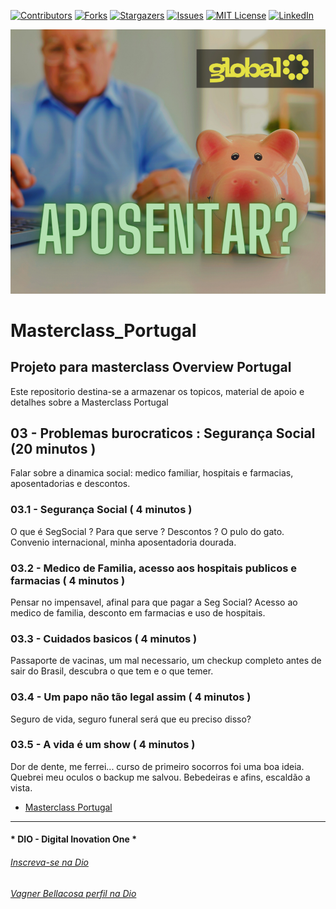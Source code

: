 <!-- PROJECT SHIELDS -->

[![Contributors][contributors-shield]][contributors-url]
[![Forks][forks-shield]][forks-url]
[![Stargazers][stars-shield]][stars-url]
[![Issues][issues-shield]][issues-url]
[![MIT License][license-shield]][license-url]
[![LinkedIn][linkedin-shield]][linkedin-url]

<!-- PROJECT LOGO -->
![Aposentadoria dourada](Images/Aposentado.png "A Segurança Social")

# Masterclass_Portugal

## Projeto para masterclass Overview Portugal

Este repositorio destina-se a armazenar os topicos, material de apoio e detalhes sobre a Masterclass Portugal

## 03 - Problemas burocraticos : Segurança Social (20 minutos )

Falar sobre a dinamica social: medico familiar, hospitais e farmacias, aposentadorias e descontos.

### 03.1 - Segurança Social ( 4 minutos )

O que é SegSocial ? Para que serve ? Descontos ?
O pulo do gato. Convenio internacional, minha aposentadoria dourada.

### 03.2 - Medico de Familia, acesso aos hospitais publicos e farmacias ( 4 minutos )

Pensar no impensavel, afinal para que pagar a Seg Social? Acesso ao medico de familia, desconto em farmacias e uso de hospitais.

### 03.3 - Cuidados basicos ( 4 minutos )

Passaporte de vacinas, um mal necessario, um checkup completo antes de sair do Brasil, descubra o que tem e o que temer.

### 03.4 - Um papo não tão legal assim ( 4 minutos )

Seguro de vida, seguro funeral será que eu preciso disso?

### 03.5 - A vida é um show ( 4 minutos )

Dor de dente, me ferrei... curso de primeiro socorros foi uma boa ideia. Quebrei meu oculos o backup me salvou. Bebedeiras e afins, escaldão a vista.

- [Masterclass Portugal](README.md)


---

#### * DIO - Digital Inovation One *
######  [Inscreva-se na Dio](https://web.dio.me/sign-up?ref=R5J3ZLTIFS)  

######  [Vagner Bellacosa perfil na Dio](https://web.dio.me/users/vagnerbellacosa?tab=achievements)  

<!-- MARKDOWN LINKS & IMAGES -->
<!-- https://www.markdownguide.org/basic-syntax/#reference-style-links -->
[contributors-shield]: https://img.shields.io/github/contributors/VagnerBellacosa/Masterclass_Portugal.svg?style=for-the-badge
[contributors-url]: https://github.com/VagnerBellacosa/Masterclass_Portugal/graphs/contributors
[forks-shield]: https://img.shields.io/github/forks/VagnerBellacosa/Masterclass_Portugal.svg?style=for-the-badge
[forks-url]: https://github.com/VagnerBellacosa/Masterclass_Portugal/network/members
[stars-shield]: https://img.shields.io/github/stars/VagnerBellacosa/Masterclass_Portugal.svg?style=for-the-badge
[stars-url]: https://github.com/VagnerBellacosa/Masterclass_Portugal/stargazers
[issues-shield]: https://img.shields.io/github/issues/VagnerBellacosa/Masterclass_Portugal.svg?style=for-the-badge
[issues-url]: https://github.com/VagnerBellacosa/Masterclass_Portugal/issues
[license-shield]: https://img.shields.io/github/license/VagnerBellacosa/Masterclass_Portugal.svg?style=for-the-badge
[license-url]: https://github.com/VagnerBellacosa/Masterclass_Portugal/blob/master/LICENSE.txt
[linkedin-shield]: https://img.shields.io/badge/-LinkedIn-black.svg?style=for-the-badge&logo=linkedin&colorB=555
[linkedin-url]: https://www.linkedin.com/in/VagnerBellacosa/
[product-screenshot]: Images/Aposentado.png
